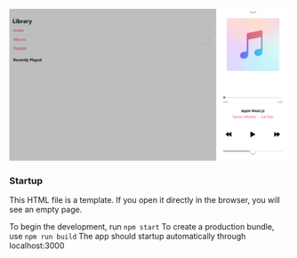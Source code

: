 ![Finished App](https://github.com/mattbhenley/Images/blob/master/applemusic.PNG)

### Startup 
This HTML file is a template.
If you open it directly in the browser, you will see an empty page.

To begin the development, run `npm start`
To create a production bundle, use `npm run build`
The app should startup automatically through localhost:3000


